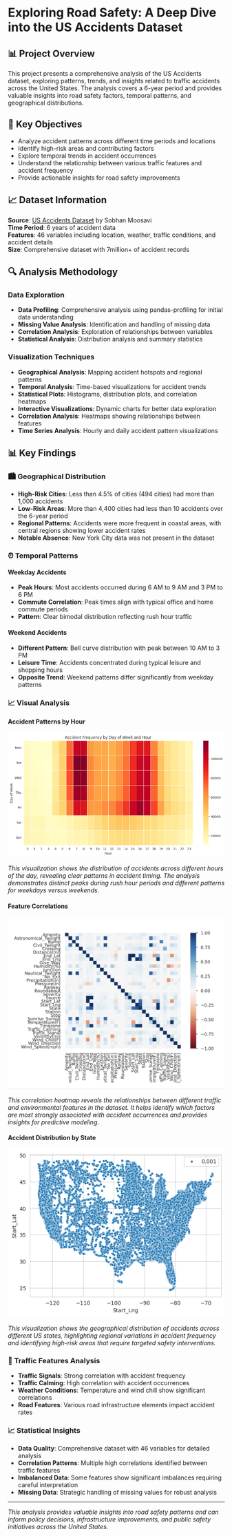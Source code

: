 # Exploring Road Safety: A Deep Dive into the US Accidents Dataset

## 📊 Project Overview

This project presents a comprehensive analysis of the US Accidents dataset, exploring patterns, trends, and insights related to traffic accidents across the United States. The analysis covers a 6-year period and provides valuable insights into road safety factors, temporal patterns, and geographical distributions.

## 🎯 Key Objectives

- Analyze accident patterns across different time periods and locations
- Identify high-risk areas and contributing factors
- Explore temporal trends in accident occurrences
- Understand the relationship between various traffic features and accident frequency
- Provide actionable insights for road safety improvements

## 📈 Dataset Information

**Source**: [US Accidents Dataset](https://www.kaggle.com/datasets/sobhanmoosavi/us-accidents) by Sobhan Moosavi  
**Time Period**: 6 years of accident data  
**Features**: 46 variables including location, weather, traffic conditions, and accident details  
**Size**: Comprehensive dataset with 7million+ of accident records

## 🔍 Analysis Methodology

### Data Exploration
- **Data Profiling**: Comprehensive analysis using pandas-profiling for initial data understanding
- **Missing Value Analysis**: Identification and handling of missing data
- **Correlation Analysis**: Exploration of relationships between variables
- **Statistical Analysis**: Distribution analysis and summary statistics

### Visualization Techniques
- **Geographical Analysis**: Mapping accident hotspots and regional patterns
- **Temporal Analysis**: Time-based visualizations for accident trends
- **Statistical Plots**: Histograms, distribution plots, and correlation heatmaps
- **Interactive Visualizations**: Dynamic charts for better data exploration
- **Correlation Analysis**: Heatmaps showing relationships between features
- **Time Series Analysis**: Hourly and daily accident pattern visualizations

## 📊 Key Findings

### 🏙️ Geographical Distribution
- **High-Risk Cities**: Less than 4.5% of cities (494 cities) had more than 1,000 accidents
- **Low-Risk Areas**: More than 4,400 cities had less than 10 accidents over the 6-year period
- **Regional Patterns**: Accidents were more frequent in coastal areas, with central regions showing lower accident rates
- **Notable Absence**: New York City data was not present in the dataset

### ⏰ Temporal Patterns

#### Weekday Accidents
- **Peak Hours**: Most accidents occurred during 6 AM to 9 AM and 3 PM to 6 PM
- **Commute Correlation**: Peak times align with typical office and home commute periods
- **Pattern**: Clear bimodal distribution reflecting rush hour traffic

#### Weekend Accidents
- **Different Pattern**: Bell curve distribution with peak between 10 AM to 3 PM
- **Leisure Time**: Accidents concentrated during typical leisure and shopping hours
- **Opposite Trend**: Weekend patterns differ significantly from weekday patterns

### 📈 Visual Analysis

#### Accident Patterns by Hour
![Accident Patterns by Hour](Accident_by_hours.png)

*This visualization shows the distribution of accidents across different hours of the day, revealing clear patterns in accident timing. The analysis demonstrates distinct peaks during rush hour periods and different patterns for weekdays versus weekends.*

#### Feature Correlations
![Correlations Between Features](Correlations_between_col.png)

*This correlation heatmap reveals the relationships between different traffic and environmental features in the dataset. It helps identify which factors are most strongly associated with accident occurrences and provides insights for predictive modeling.*

#### Accident Distribution by State
![US Accidents by State](us_accident_by_state.png)

*This visualization shows the geographical distribution of accidents across different US states, highlighting regional variations in accident frequency and identifying high-risk areas that require targeted safety interventions.*

### 🚦 Traffic Features Analysis
- **Traffic Signals**: Strong correlation with accident frequency
- **Traffic Calming**: High correlation with accident occurrences
- **Weather Conditions**: Temperature and wind chill show significant correlations
- **Road Features**: Various road infrastructure elements impact accident rates

### 📈 Statistical Insights
- **Data Quality**: Comprehensive dataset with 46 variables for detailed analysis
- **Correlation Patterns**: Multiple high correlations identified between traffic features
- **Imbalanced Data**: Some features show significant imbalances requiring careful interpretation
- **Missing Data**: Strategic handling of missing values for robust analysis

---

*This analysis provides valuable insights into road safety patterns and can inform policy decisions, infrastructure improvements, and public safety initiatives across the United States.* 